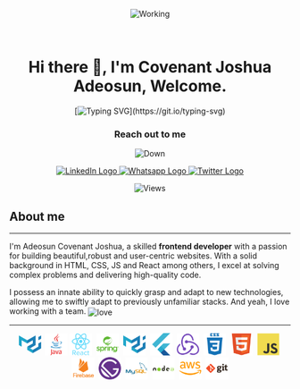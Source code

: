<div id="header" align="center">

![Working](https://media.giphy.com/media/v1.Y2lkPTc5MGI3NjExZmY4NzQ3YjI1NzZiYWEwZTYzNmJhODZkZGQyNmI5OTdiMjcxY2IwMSZlcD12MV9pbnRlcm5hbF9naWZzX2dpZklkJmN0PWc/765ccrAiB0g9z6EApL/giphy.gif)
</div>

<br>


<div align="center">

# Hi there 👋, I'm Covenant Joshua Adeosun, Welcome.

[![Typing SVG](https://readme-typing-svg.herokuapp.com?font=Fira+Code&weight=700&size=24&duration=3000&pause=1000&color=1064A7EE&background=FFFFFF00&center=true&vCenter=true&width=435&lines=Call+Me+CeeJay!!!;Growing+Frontend+Developer;Learn%2C+Collaborate+and+Help;More+About+Me%3F+Keep+scrolling!)](https://git.io/typing-svg)
<div>

<div align="center">

### **Reach out to me**  
<img src="https://em-content.zobj.net/source/microsoft-teams/363/backhand-index-pointing-down_1f447.png"  alt="Down" width="30">

<br>

<a href="https://www.linkedin.com/in/covenant-joshua-5080aa228" target="_blank">

![LinkedIn Logo](https://img.shields.io/badge/LinkedIn-blue?logo=linkedin&logoColor=White&style=for-the-badge)
</a>
<a href="https://wa.me/+2349060267865" target="_blank">
![Whatsapp Logo](https://img.shields.io/badge/whatsapp-white?logo=whatsapp&logoColor=White&style=for-the-badge)
</a>
<a href="https://twitter.com/cee_jay_777" target="_blank">
![Twitter Logo](https://img.shields.io/badge/twitter-blue?logo=twitter&logoColor=White&style=for-the-badge)
</a>

![Views](https://komarev.com/ghpvc/?username=Ceejay-777&style=for-the-badge)
</div>

<div align="left">

## About me

***

I'm Adeosun Covenant Joshua, a skilled **frontend developer** with a passion for building beautiful,robust and user-centric websites. With a solid background in HTML, CSS, JS and React among others, I excel at solving complex problems and delivering high-quality code. 

I possess an innate ability to quickly grasp and adapt to new technologies, allowing me to swiftly adapt to previously unfamiliar stacks. And yeah, I love working with a team. 
<img src="https://em-content.zobj.net/source/microsoft-teams/363/smiling-face-with-heart-eyes_1f60d.png" alt="love" width="20" align="center">
</div>

***

<div>
    <svg xmlns="http://www.w3.org/2000/svg" viewBox="0 0 128 128" title="Java" alt="Java" width="40" height="40"><path fill="#1FA6CA" d="M.2 68.6V13.4L48 41v18.4L16.1 41v36.8L.2 68.6z"/><path fill="#1C7FB6" d="M48 41l47.9-27.6v55.3L64 87l-16-9.2 32-18.4V41L48 59.4V41z"/><path fill="#1FA6CA" d="M48 77.8v18.4l32 18.4V96.2L48 77.8z"/><path fill="#1C7FB6" d="M80 114.6L127.8 87V50.2l-16 9.2v18.4L80 96.2v18.4zM111.9 41V22.6l16-9.2v18.4l-16 9.2z" /></svg>&nbsp;
  <img src="https://github.com/devicons/devicon/blob/master/icons/java/java-original-wordmark.svg" title="Java" alt="Java" width="40" height="40"/>
  <img src="https://github.com/devicons/devicon/blob/master/icons/react/react-original-wordmark.svg" title="React" alt="React" width="40" height="40"/>&nbsp;
  <img src="https://github.com/devicons/devicon/blob/master/icons/spring/spring-original-wordmark.svg" title="Spring" alt="Spring" width="40" height="40"/>&nbsp;
  <img src="https://github.com/devicons/devicon/blob/master/icons/materialui/materialui-original.svg" title="Material UI" alt="Material UI" width="40" height="40"/>&nbsp;
  <img src="https://github.com/devicons/devicon/blob/master/icons/flutter/flutter-original.svg" title="Flutter" alt="Flutter" width="40" height="40"/>&nbsp;
  <img src="https://github.com/devicons/devicon/blob/master/icons/redux/redux-original.svg" title="Redux" alt="Redux " width="40" height="40"/>&nbsp;
  <img src="https://github.com/devicons/devicon/blob/master/icons/css3/css3-plain-wordmark.svg"  title="CSS3" alt="CSS" width="40" height="40"/>&nbsp;
  <img src="https://github.com/devicons/devicon/blob/master/icons/html5/html5-original.svg" title="HTML5" alt="HTML" width="40" height="40"/>&nbsp;
  <img src="https://github.com/devicons/devicon/blob/master/icons/javascript/javascript-original.svg" title="JavaScript" alt="JavaScript" width="40" height="40"/>&nbsp;
  <img src="https://github.com/devicons/devicon/blob/master/icons/firebase/firebase-plain-wordmark.svg" title="Firebase" alt="Firebase" width="40" height="40"/>&nbsp;
  <img src="https://github.com/devicons/devicon/blob/master/icons/gatsby/gatsby-original.svg" title="Gatsby"  alt="Gatsby" width="40" height="40"/>&nbsp;
  <img src="https://github.com/devicons/devicon/blob/master/icons/mysql/mysql-original-wordmark.svg" title="MySQL"  alt="MySQL" width="40" height="40"/>&nbsp;
  <img src="https://github.com/devicons/devicon/blob/master/icons/nodejs/nodejs-original-wordmark.svg" title="NodeJS" alt="NodeJS" width="40" height="40"/>&nbsp;
  <img src="https://github.com/devicons/devicon/blob/master/icons/amazonwebservices/amazonwebservices-plain-wordmark.svg" title="AWS" alt="AWS" width="40" height="40"/>&nbsp;
  <img src="https://github.com/devicons/devicon/blob/master/icons/git/git-original-wordmark.svg" title="Git" alt="Git" width="40" height="40"/>
</div>